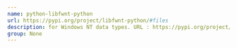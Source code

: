 ```yaml
---
name: python-libfwnt-python
url: https://pypi.org/project/libfwnt-python/#files
description: for Windows NT data types. URL : https://pypi.org/project/libfwnt-python/#files Groups : None
group: None
---
```

